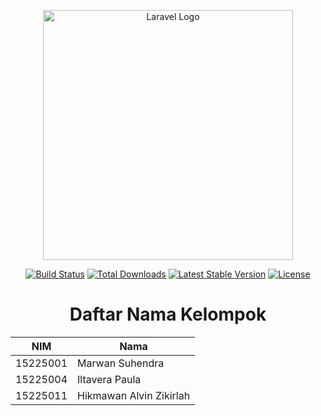 <p align="center"><a href="https://laravel.com" target="_blank"><img src="https://raw.githubusercontent.com/laravel/art/master/logo-lockup/5%20SVG/2%20CMYK/1%20Full%20Color/laravel-logolockup-cmyk-red.svg" width="400" alt="Laravel Logo"></a></p>

<p align="center">
<a href="https://github.com/laravel/framework/actions"><img src="https://github.com/laravel/framework/workflows/tests/badge.svg" alt="Build Status"></a>
<a href="https://packagist.org/packages/laravel/framework"><img src="https://img.shields.io/packagist/dt/laravel/framework" alt="Total Downloads"></a>
<a href="https://packagist.org/packages/laravel/framework"><img src="https://img.shields.io/packagist/v/laravel/framework" alt="Latest Stable Version"></a>
<a href="https://packagist.org/packages/laravel/framework"><img src="https://img.shields.io/packagist/l/laravel/framework" alt="License"></a>
</p>

<h1 style="text-align: center;">Daftar Nama Kelompok</h1>
    <table>
        <thead>
            <tr>
                <th>NIM</th>
                <th>Nama</th>
            </tr>
        </thead>
        <tbody>
            <tr>
                <td>15225001</td>
                <td>Marwan Suhendra</td>
            </tr>
            <tr>
                <td>15225004</td>
                <td>Iltavera Paula</td>
            </tr>
            <tr>
                <td>15225011</td>
                <td>Hikmawan Alvin Zikirlah</td>
            </tr>
        </tbody>
    </table>
